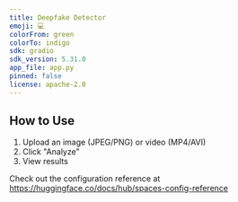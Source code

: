 ```yaml
---
title: Deepfake Detector
emoji: 💻
colorFrom: green
colorTo: indigo
sdk: gradio
sdk_version: 5.31.0
app_file: app.py
pinned: false
license: apache-2.0
---
```

## How to Use
1. Upload an image (JPEG/PNG) or video (MP4/AVI)
2. Click "Analyze"
3. View results

Check out the configuration reference at https://huggingface.co/docs/hub/spaces-config-reference
